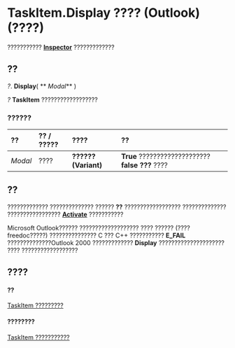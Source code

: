 
# TaskItem.Display ???? (Outlook)(????)

???????????  **[Inspector](d7384756-669c-0549-1032-c3b864187994.md)** ?????????????


## ??

 _?_. **Display**( ** _Modal_** )

 _?_ **TaskItem** ??????????????????


### ??????



|**??**|**?? / ?????**|**????**|**??**|
|:-----|:-----|:-----|:-----|
| _Modal_|????|**?????? (Variant)**|**True** ???????????????????? **false ???** ????|

## ??

????????????? ?????????????? ?????? **??** ?????????????????? ?????????????? ????????????????? **[Activate](d7784df0-b595-6f5a-2195-27ad021db6de.md)** ???????????

Microsoft Outlook?????? ??????????????????? ???? ?????? (????freedoc?????) ??????????????? C ??? C++ ???????????  **E_FAIL** ??????????????Outlook 2000 ????????????? **Display** ????????????????????? ???? ??????????????????


## ????


#### ??


[TaskItem ?????????](5df8cfa5-5460-a5a1-a130-ba5bca1a0091.md)
#### ????????


[TaskItem ???????????](http://msdn.microsoft.com/library/97234a76-2fc5-bbe4-2e14-25ae18694fc9%28Office.15%29.aspx)